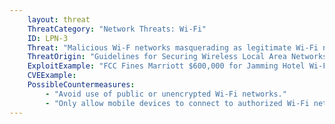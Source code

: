 ```yaml
---
    layout: threat
    ThreatCategory: "Network Threats: Wi-Fi"
    ID: LPN-3
    Threat: "Malicious Wi-F networks masquerading as legitimate Wi-Fi networks (hotspot hijacking)"
    ThreatOrigin: "Guidelines for Securing Wireless Local Area Networks (WLANs) (SP 800-163) [^16]"
    ExploitExample: "FCC Fines Marriott $600,000 for Jamming Hotel Wi-Fi [^21]"
    CVEExample:
    PossibleCountermeasures:
        - "Avoid use of public or unencrypted Wi-Fi networks."
        - "Only allow mobile devices to connect to authorized Wi-Fi networks that use WPA2 encryption."
---
```

